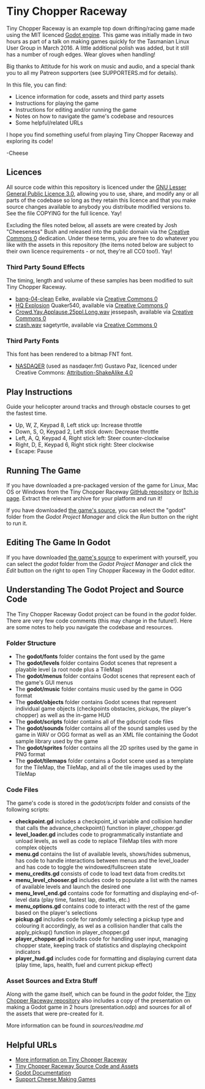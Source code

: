 # Tiny Chopper Raceway
Tiny Chopper Raceway is an example top down drifting/racing game made using the MIT licenced [Godot engine](http://godotengine.org/). This game was initially made in two hours as part of a talk on making games quickly for the Tasmanian Linux User Group in March 2016. A little additional polish was added, but it still has a number of rough edges. Wear gloves when handling!

Big thanks to Attitude for his work on music and audio, and a special thank you to all my Patreon supporters (see SUPPORTERS.md for details).

In this file, you can find:

* Licence information for code, assets and third party assets
* Instructions for playing the game
* Instructions for editing and/or running the game 
* Notes on how to navigate the game's codebase and resources
* Some helpful/related URLs

I hope you find something useful from playing Tiny Chopper Raceway and exploring its code!

-Cheese


## Licences
All source code within this repository is licenced under the [GNU Lesser General Public Licence 3.0](http://www.gnu.org/licenses/lgpl.txt), allowing you to use, share, and modify any or all parts of the codebase so long as they retain this licence and that you make source changes available to anybody you distribute modified versions to. See the file COPYING for the full licence. Yay!

Excluding the files noted below, all assets are were created by Josh "Cheeseness" Bush and released into the public domain via the [Creative Commons 0](http://creativecommons.org/publicdomain/zero/1.0/) dedication. Under these terms, you are free to do whatever you like with the assets in this repository (the items noted below are subject to their own licence requirements - or not, they're all CC0 too!). Yay!

### Third Party Sound Effects
The timing, length and volume of these samples has been modified to suit Tiny Chopper Raceway.

* [bang-04-clean](http://freesound.org/people/Eelke/sounds/170424/) Eelke, available  via [Creative Commons 0](http://creativecommons.org/publicdomain/zero/1.0/)
* [HQ Explosion](http://freesound.org/people/Quaker540/sounds/245372/) Quaker540, available  via [Creative Commons 0](http://creativecommons.org/publicdomain/zero/1.0/)
* [Crowd.Yay.Applause.25ppl.Long.wav](http://freesound.org/people/jessepash/sounds/139973/) jessepash, available  via [Creative Commons 0](http://creativecommons.org/publicdomain/zero/1.0/)
* [crash.wav](http://freesound.org/people/sagetyrtle/sounds/40158/) sagetyrtle, available via [Creative Commons 0](http://creativecommons.org/publicdomain/zero/1.0/)

### Third Party Fonts
This font has been rendered to a bitmap FNT font.

* [NASDAQER](https://fontlibrary.org/en/font/nasdaqer) (used as nasdaqer.fnt) Gustavo Paz, licenced under Creative Commons: [Attribution-ShakeAlike 4.0](https://creativecommons.org/licenses/by-sa/4.0/)


## Play Instructions
Guide your helicopter around tracks and through obstacle courses to get the fastest time.

* Up, W, Z, Keypad 8, Left stick up: Increase throttle
* Down, S, O, Keypad 2, Left stick down: Decrease throttle
* Left, A, Q, Keypad 4, Right stick left: Steer counter-clockwise
* Right, D, E, Keypad 6, Right stick right: Steer clockwise
* Escape: Pause


## Running The Game
If you have downloaded a pre-packaged version of the game for Linux, Mac OS or Windows from the Tiny Chopper Raceway [GitHub repository](https://github.com/Cheeseness/tiny-chopper-raceway/releases) or [Itch.io page](http://cheeseness.itch.io/tiny-chopper-raceway). Extract the relevant archive for your platform and run it!

If you have downloaded [the game's source](https://github.com/Cheeseness/tiny-chopper-raceway), you can select the "godot" folder from the _Godot Project Manager_ and click the _Run_ button on the right to run it.


## Editing The Game In Godot
If you have downloaded [the game's source](https://github.com/Cheeseness/tiny-chopper-raceway) to experiment with yourself, you can select the _godot_ folder from the _Godot Project Manager_ and click the _Edit_ button on the right to open Tiny Chopper Raceway in the Godot editor.


## Understanding The Godot Project and Source Code
The Tiny Chopper Raceway Godot project can be found in the _godot_ folder. There are very few code comments (this may change in the future!). Here are some notes to help you navigate the codebase and resources.

### Folder Structure

* The **godot/fonts** folder contains the font used by the game
* The **godot/levels** folder contains Godot scenes that represent a playable level (a root node plus a TileMap)
* The **godot/menus** folder contains Godot scenes that represent each of the game's GUI menus
* The **godot/music** folder contains music used by the game in OGG format
* The **godot/objects** folder contains Godot scenes that represent individual game objects (checkpoints obstacles, pickups, the player's chopper) as well as the in-game HUD
* The **godot/scripts** folder contains all of the gdscript code files
* The **godot/sounds** folder contains all of the sound samples used by the game in WAV or OGG format as well as an XML file containing the Godot sample library used by the game
* The **godot/sprites** folder contains all the 2D sprites used by the game in PNG format
* The **godot/tilemaps** folder contains a Godot scene used as a template for the TileMap, the TileMap, and all of the tile images used by the TileMap

### Code Files
The game's code is stored in the _godot/scripts_ folder and consists of the following scripts:

* **checkpoint.gd** includes a checkpoint_id variable and collision handler that calls the advance_checkpoint() function in player_chopper.gd
* **level_loader.gd** includes code to programmatically instantiate and unload levels, as well as code to replace TileMap tiles with more complex objects
* **menu.gd** contains the list of available levels, shows/hides submenus, has code to handle interactions between menus and the level_loader and has code to toggle the windowed/fullscreen state
* **menu_credits.gd** consists of code to load text data from credits.txt
* **menu_level_chooser.gd** includes code to populate a list with the names of available levels and launch the desired one
* **menu_level_end.gd** contains code for formatting and displaying end-of-level data (play time, fastest lap, deaths, etc.)
* **menu_options.gd** contains code to interact with the rest of the game based on the player's selections
* **pickup.gd** includes code for randomly selecting a pickup type and colouring it accordingly, as wel as a collision handler that calls the apply_pickup() function in player_chopper.gd
* **player_chopper.gd** includes code for handling user input, managing chopper state, keeping track of statistics and displaying checkpoint indicators
* **player_hud.gd** includes code for formatting and displaying current data (play time, laps, health, fuel and current pickup effect)

### Asset Sources and Extra Stuff
Along with the game itself, which can be found in the _godot_ folder, the [Tiny Chopper Raceway repository](https://github.com/Cheeseness/tiny-chopper-raceway) also includes a copy of the presentation on making a Godot game in 2 hours (presentation.odp) and sources for all of the assets that were pre-created for it.

More information can be found in _sources/readme.md_


## Helpful URLs
* [More information on Tiny Chopper Raceway](http://cheeseness.itch.io/tiny-chopper-raceway)
* [Tiny Chopper Raceway Source Code and Assets](https://github.com/Cheeseness/tiny-chopper-raceway)
* [Godot Documentation](http://docs.godotengine.org/)
* [Support Cheese Making Games](http://patreon.com/cheeseness)
